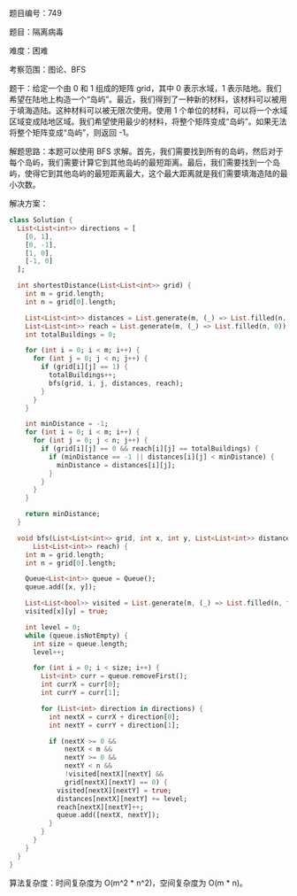 题目编号：749

题目：隔离病毒

难度：困难

考察范围：图论、BFS

题干：给定一个由 0 和 1 组成的矩阵 grid，其中 0 表示水域，1 表示陆地。我们希望在陆地上构造一个“岛屿”。最近，我们得到了一种新的材料，该材料可以被用于填海造陆。这种材料可以被无限次使用。使用 1 个单位的材料，可以将一个水域区域变成陆地区域。我们希望使用最少的材料，将整个矩阵变成“岛屿”。如果无法将整个矩阵变成“岛屿”，则返回 -1。

解题思路：本题可以使用 BFS 求解。首先，我们需要找到所有的岛屿，然后对于每个岛屿，我们需要计算它到其他岛屿的最短距离。最后，我们需要找到一个岛屿，使得它到其他岛屿的最短距离最大，这个最大距离就是我们需要填海造陆的最小次数。

解决方案：

```dart
class Solution {
  List<List<int>> directions = [
    [0, 1],
    [0, -1],
    [1, 0],
    [-1, 0]
  ];

  int shortestDistance(List<List<int>> grid) {
    int m = grid.length;
    int n = grid[0].length;

    List<List<int>> distances = List.generate(m, (_) => List.filled(n, 0));
    List<List<int>> reach = List.generate(m, (_) => List.filled(n, 0));
    int totalBuildings = 0;

    for (int i = 0; i < m; i++) {
      for (int j = 0; j < n; j++) {
        if (grid[i][j] == 1) {
          totalBuildings++;
          bfs(grid, i, j, distances, reach);
        }
      }
    }

    int minDistance = -1;
    for (int i = 0; i < m; i++) {
      for (int j = 0; j < n; j++) {
        if (grid[i][j] == 0 && reach[i][j] == totalBuildings) {
          if (minDistance == -1 || distances[i][j] < minDistance) {
            minDistance = distances[i][j];
          }
        }
      }
    }

    return minDistance;
  }

  void bfs(List<List<int>> grid, int x, int y, List<List<int>> distances,
      List<List<int>> reach) {
    int m = grid.length;
    int n = grid[0].length;

    Queue<List<int>> queue = Queue();
    queue.add([x, y]);

    List<List<bool>> visited = List.generate(m, (_) => List.filled(n, false));
    visited[x][y] = true;

    int level = 0;
    while (queue.isNotEmpty) {
      int size = queue.length;
      level++;

      for (int i = 0; i < size; i++) {
        List<int> curr = queue.removeFirst();
        int currX = curr[0];
        int currY = curr[1];

        for (List<int> direction in directions) {
          int nextX = currX + direction[0];
          int nextY = currY + direction[1];

          if (nextX >= 0 &&
              nextX < m &&
              nextY >= 0 &&
              nextY < n &&
              !visited[nextX][nextY] &&
              grid[nextX][nextY] == 0) {
            visited[nextX][nextY] = true;
            distances[nextX][nextY] += level;
            reach[nextX][nextY]++;
            queue.add([nextX, nextY]);
          }
        }
      }
    }
  }
}
```

算法复杂度：时间复杂度为 O(m^2 * n^2)，空间复杂度为 O(m * n)。
